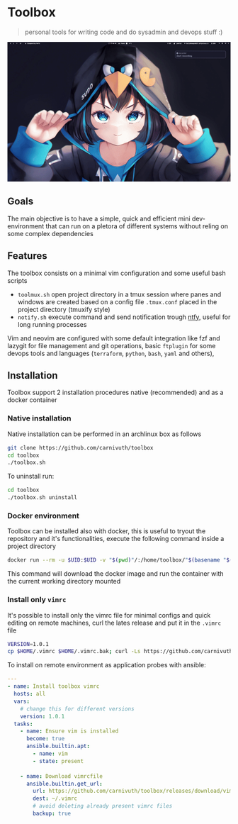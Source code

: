 # Toolbox

> personal tools for writing code and do sysadmin and devops stuff :)

![](./demo.gif)

## Goals

The main objective is to have a simple, quick and efficient mini dev-environment that can run on a pletora of different systems without reling on some complex dependencies

## Features

The toolbox consists on a minimal vim configuration and some useful bash scripts

- `toolmux.sh` open project directory in a tmux session where panes and windows are created based on a config file `.tmux.conf` placed in the project directory (tmuxify style)
- `notify.sh` execute command and send notification trough [ntfy](https://ntfy.sh/), useful for long running processes

Vim and neovim are configured with some default integration like fzf and lazygit for file management and git operations, basic `ftplugin` for some devops tools and languages (`terraform`, `python`, `bash`, `yaml` and others),

## Installation

Toolbox support 2 installation procedures native (recommended) and as a docker container

### Native installation

Native installation can be performed in an archlinux box as follows

```bash
git clone https://github.com/carnivuth/toolbox
cd toolbox
./toolbox.sh
```

To uninstall run:

```bash
cd toolbox
./toolbox.sh uninstall
```

### Docker environment

Toolbox can be installed also with docker, this is useful to tryout the repository and it's functionalities, execute the following command inside a project directory

```bash
docker run --rm -u $UID:$UID -v "$(pwd)"/:/home/toolbox/"$(basename "$(pwd)")" --name toolbox -it carnivuth/toolbox /home/toolbox/.local/bin/toolmux.sh "/home/toolbox/$(basename "$(pwd)")"
```

This command will download the docker image and run the container with the current working directory mounted

### Install only `vimrc`

It's possible to install only the vimrc file for minimal configs and quick editing on remote machines, curl the lates release and put it in the `.vimrc` file

```bash
VERSION=1.0.1
cp $HOME/.vimrc $HOME/.vimrc.bak; curl -Ls https://github.com/carnivuth/toolbox/releases/download/vimrc-v$VERSION/vimrc > $HOME/.vimrc
```

To install on remote environment as application probes with ansible:

```yaml
---
- name: Install toolbox vimrc
  hosts: all
  vars:
    # change this for different versions
    version: 1.0.1
  tasks:
    - name: Ensure vim is installed
      become: true
      ansible.builtin.apt:
        - name: vim
        - state: present

    - name: Download vimrcfile
      ansible.builtin.get_url:
        url: https://github.com/carnivuth/toolbox/releases/download/vimrc-v{{ version }}/vimrc
        dest: ~/.vimrc
        # avoid deleting already present vimrc files
        backup: true
```
